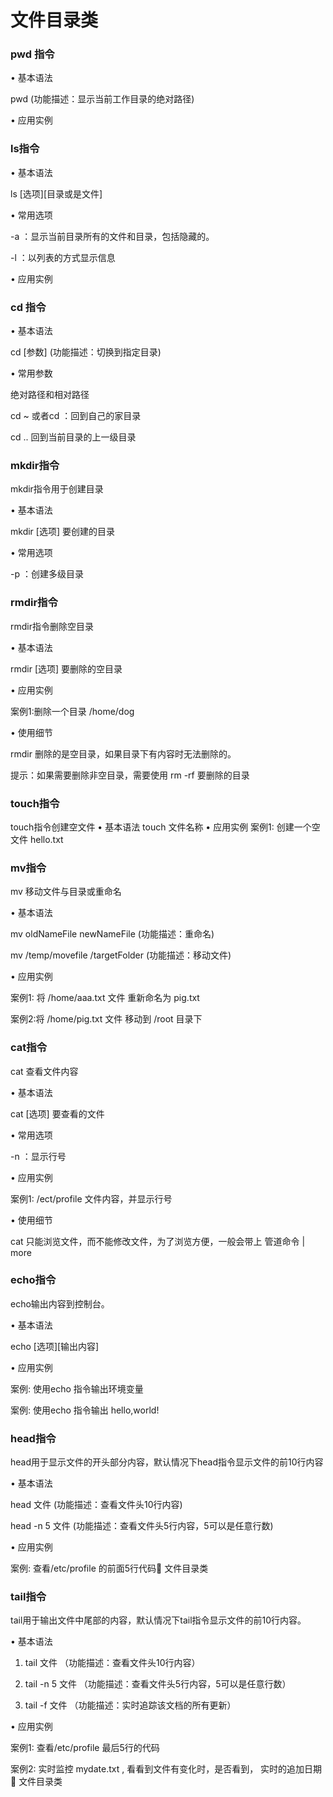 # 文件目录类

### pwd 指令

• 基本语法

pwd (功能描述：显示当前工作目录的绝对路径)

• 应用实例

### ls指令

• 基本语法

ls [选项][目录或是文件]

• 常用选项

-a ：显示当前目录所有的文件和目录，包括隐藏的。

-l ：以列表的方式显示信息

• 应用实例

### cd 指令

• 基本语法

cd [参数] (功能描述：切换到指定目录)

• 常用参数

绝对路径和相对路径

cd ~ 或者cd ：回到自己的家目录

cd .. 回到当前目录的上一级目录

### mkdir指令

mkdir指令用于创建目录

• 基本语法

mkdir [选项] 要创建的目录

• 常用选项

-p ：创建多级目录

### rmdir指令

rmdir指令删除空目录

• 基本语法

rmdir [选项] 要删除的空目录

• 应用实例

案例1:删除一个目录 /home/dog

• 使用细节

rmdir 删除的是空目录，如果目录下有内容时无法删除的。

提示：如果需要删除非空目录，需要使用 rm -rf 要删除的目录

### touch指令

touch指令创建空文件
• 基本语法
touch 文件名称
• 应用实例
案例1: 创建一个空文件 hello.txt

### mv指令

mv 移动文件与目录或重命名

• 基本语法

mv oldNameFile newNameFile (功能描述：重命名)

mv /temp/movefile /targetFolder (功能描述：移动文件)

• 应用实例

案例1: 将 /home/aaa.txt 文件 重新命名为 pig.txt 

案例2:将 /home/pig.txt 文件 移动到 /root 目录下

### cat指令

cat 查看文件内容

• 基本语法

cat [选项] 要查看的文件

• 常用选项

-n ：显示行号

• 应用实例

案例1: /ect/profile 文件内容，并显示行号

• 使用细节

cat 只能浏览文件，而不能修改文件，为了浏览方便，一般会带上 管道命令 | more

### echo指令

echo输出内容到控制台。

• 基本语法

echo [选项][输出内容]

• 应用实例

案例: 使用echo 指令输出环境变量

案例: 使用echo 指令输出 hello,world!

### head指令

head用于显示文件的开头部分内容，默认情况下head指令显示文件的前10行内容

• 基本语法

head 文件 (功能描述：查看文件头10行内容)

head -n 5 文件 (功能描述：查看文件头5行内容，5可以是任意行数)

• 应用实例

案例: 查看/etc/profile 的前面5行代码 文件目录类

### tail指令

tail用于输出文件中尾部的内容，默认情况下tail指令显示文件的前10行内容。

• 基本语法

1) tail 文件 （功能描述：查看文件头10行内容）

2) tail -n 5 文件 （功能描述：查看文件头5行内容，5可以是任意行数）

3) tail -f 文件 （功能描述：实时追踪该文档的所有更新）

• 应用实例

案例1: 查看/etc/profile 最后5行的代码

案例2: 实时监控 mydate.txt , 看看到文件有变化时，是否看到， 实时的追加日期 文件目录类